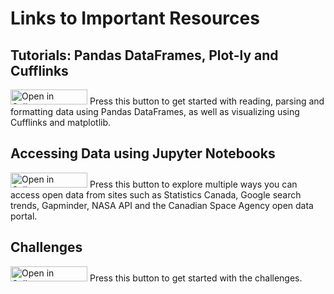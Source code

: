# Links to Important Resources

## Tutorials: Pandas DataFrames, Plot-ly and Cufflinks

<a href="http://tinyurl.com/ya3jgsd7" target="_blank"><img src="https://raw.githubusercontent.com/callysto/curriculum-notebooks/master/open-in-callysto-button.svg?sanitize=true" width="123" height="24" alt="Open in Callysto"/></a> Press this button to get started with reading, parsing and formatting data using Pandas DataFrames, as well as visualizing using Cufflinks and matplotlib. 

## Accessing Data using Jupyter Notebooks

<a href="http://tinyurl.com/y84e5hvh" target="_blank"><img src="https://raw.githubusercontent.com/callysto/curriculum-notebooks/master/open-in-callysto-button.svg?sanitize=true" width="123" height="24" alt="Open in Callysto"/></a> Press this button to explore multiple ways you can access open data from sites such as Statistics Canada, Google search trends, Gapminder, NASA API and the Canadian Space Agency open data portal. 

## Challenges

<a href="http://tinyurl.com/ya84r4vc" target="_blank"><img src="https://raw.githubusercontent.com/callysto/curriculum-notebooks/master/open-in-callysto-button.svg?sanitize=true" width="123" height="24" alt="Open in Callysto"/></a> Press this button to get started with the challenges. 
 
